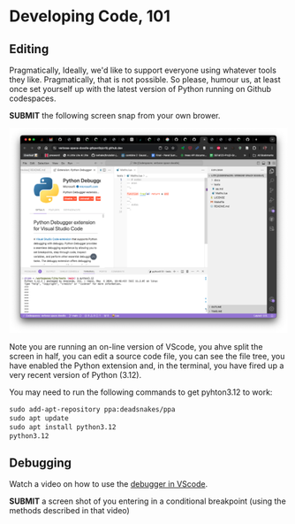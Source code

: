 # Developing Code, 101

## Editing

Pragmatically, 
Ideally, we'd like to support everyone using whatever tools they like.
Pragmatically, that is not possible. So please, humour us, at least once
set yourself up with the latest version of Python running on Github
codespaces.

**SUBMIT** the following screen snap from your own brower.

<img src="img/installed.png">

Note you are running an on-line version
of VScode, you ahve split the screen in half, you can edit a source code file,
you can see the file tree, you have enabled the Python extension and, in the terminal, you have fired up 
a very recent version of Python (3.12). 

You may need to run the following commands to get pyhton3.12 to work:

    sudo add-apt-repository ppa:deadsnakes/ppa
    sudo apt update
    sudo apt install python3.12
    python3.12

## Debugging

Watch a video on how to use the [debugger in VScode](https://www.youtube.com/watch?v=XmpIBsnc3xU).

**SUBMIT** a screen shot of you entering in a conditional breakpoint (using the methods described in that video)
